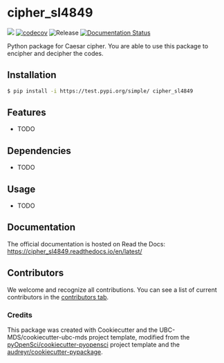 # cipher_sl4849 

![](https://github.com/shiyinglai/cipher_sl4849/workflows/build/badge.svg) [![codecov](https://codecov.io/gh/shiyinglai/cipher_sl4849/branch/main/graph/badge.svg)](https://codecov.io/gh/shiyinglai/cipher_sl4849) ![Release](https://github.com/shiyinglai/cipher_sl4849/workflows/Release/badge.svg) [![Documentation Status](https://readthedocs.org/projects/cipher_sl4849/badge/?version=latest)](https://cipher_sl4849.readthedocs.io/en/latest/?badge=latest)

Python package for Caesar cipher. You are able to use this package to encipher and decipher the codes. 

## Installation

```bash
$ pip install -i https://test.pypi.org/simple/ cipher_sl4849
```

## Features

- TODO

## Dependencies

- TODO

## Usage

- TODO

## Documentation

The official documentation is hosted on Read the Docs: https://cipher_sl4849.readthedocs.io/en/latest/

## Contributors

We welcome and recognize all contributions. You can see a list of current contributors in the [contributors tab](https://github.com/shiyinglai/cipher_sl4849/graphs/contributors).

### Credits

This package was created with Cookiecutter and the UBC-MDS/cookiecutter-ubc-mds project template, modified from the [pyOpenSci/cookiecutter-pyopensci](https://github.com/pyOpenSci/cookiecutter-pyopensci) project template and the [audreyr/cookiecutter-pypackage](https://github.com/audreyr/cookiecutter-pypackage).
